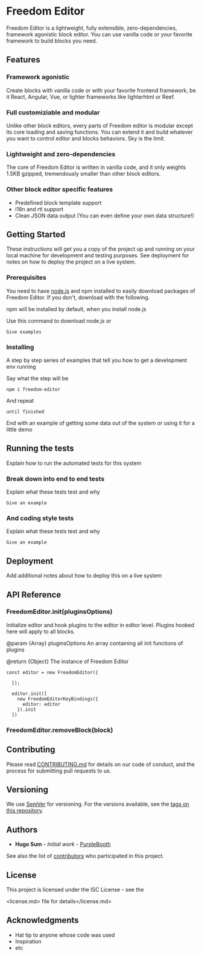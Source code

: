 # Freedom Editor

Freedom Editor is a lightweight, fully extensible, zero-dependencies, framework agonistic block editor. You can use vanilla code or your favorite framework to build blocks you need.

## Features

### Framework agonistic

Create blocks with vanilla code or with your favorite frontend framework, be it React, Angular, Vue, or lighter frameworks like lighterhtml or Reef.

### Full customiziable and modular

Unlike other block editors, every parts of Freedom editor is modular except its core loading and saving functions. You can extend it and build whatever you want to control editor and blocks behaviors. Sky is the limit.

### Lightweight and zero-dependencies

The core of Freedom Editor is written in vanilla code, and it only weights 1.5KB gzipped, tremendously smaller than other block editors.

### Other block editor specific features

- Predefined block template support
- i18n and rtl support
- Clean JSON data output (You can even define your own data structure!)

## Getting Started

These instructions will get you a copy of the project up and running on your local machine for development and testing purposes. See deployment for notes on how to deploy the project on a live system.

### Prerequisites

You need to have [node.js](https://nodejs.org/en/) and npm installed to easily download packages of Freedom Editor. If you don't, download with the following.

npm will be installed by default, when you install node.js

Use this command to download node.js or

```
Give examples
```

### Installing

A step by step series of examples that tell you how to get a development env running

Say what the step will be

```
npm i freedom-editor
```

And repeat

```
until finished
```

End with an example of getting some data out of the system or using it for a little demo

## Running the tests

Explain how to run the automated tests for this system

### Break down into end to end tests

Explain what these tests test and why

```
Give an example
```

### And coding style tests

Explain what these tests test and why

```
Give an example
```

## Deployment

Add additional notes about how to deploy this on a live system

## API Reference

### FreedomEditor.init(pluginsOptions)

Initialize editor and hook plugins to the editor in editor level. Plugins hooked here will apply to all blocks.

@param {Array} pluginsOptions An array containing all init functions of plugins

@return {Object} The instance of Freedom Editor

```
const editor = new FreedomEditor({

  });

  editor.init([
    new FreedomEditorKeyBindings({
      editor: editor
    }).init
  ])
```

### FreedomEditor.removeBlock(block)

## Contributing

Please read [CONTRIBUTING.md](https://gist.github.com/PurpleBooth/b24679402957c63ec426) for details on our code of conduct, and the process for submitting pull requests to us.

## Versioning

We use [SemVer](http://semver.org/) for versioning. For the versions available, see the [tags on this repository](https://github.com/your/project/tags).

## Authors

- **Hugo Sum** - _Initial work_ - [PurpleBooth](https://github.com/PurpleBooth)

See also the list of [contributors](https://github.com/your/project/contributors) who participated in this project.

## License

This project is licensed under the ISC License - see the

<license.md> file for details</license.md>

## Acknowledgments

- Hat tip to anyone whose code was used
- Inspiration
- etc
